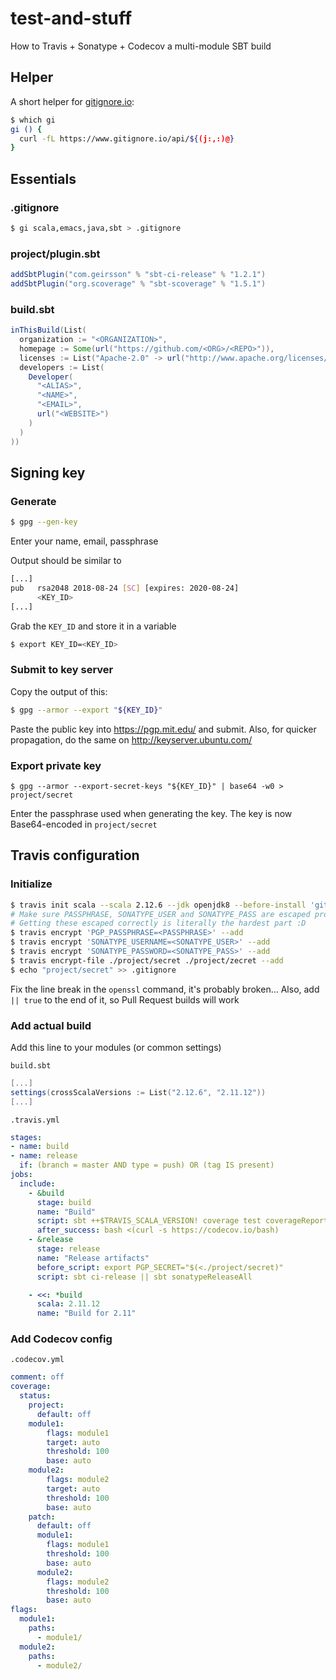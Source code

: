 # test-and-stuff

How to Travis + Sonatype + Codecov a multi-module SBT build

## Helper

A short helper for [gitignore.io](https://gitignore.io/):

```bash
$ which gi
gi () {
  curl -fL https://www.gitignore.io/api/${(j:,:)@}
}
```

## Essentials

### .gitignore

```bash
$ gi scala,emacs,java,sbt > .gitignore
```

### project/plugin.sbt

```scala
addSbtPlugin("com.geirsson" % "sbt-ci-release" % "1.2.1")
addSbtPlugin("org.scoverage" % "sbt-scoverage" % "1.5.1")
```

### build.sbt

```scala
inThisBuild(List(
  organization := "<ORGANIZATION>",
  homepage := Some(url("https://github.com/<ORG>/<REPO>")),
  licenses := List("Apache-2.0" -> url("http://www.apache.org/licenses/LICENSE-2.0")),
  developers := List(
    Developer(
      "<ALIAS>",
      "<NAME>",
      "<EMAIL>",
      url("<WEBSITE>")
    )
  )
))
```

## Signing key

### Generate

```bash
$ gpg --gen-key
```

Enter your name, email, passphrase

Output should be similar to

```bash
[...]
pub   rsa2048 2018-08-24 [SC] [expires: 2020-08-24]
      <KEY_ID>
[...]
```

Grab the `KEY_ID` and store it in a variable

```bash
$ export KEY_ID=<KEY_ID>
```

### Submit to key server

Copy the output of this:
```bash
$ gpg --armor --export "${KEY_ID}"
```

Paste the public key into https://pgp.mit.edu/ and submit.
Also, for quicker propagation, do the same on http://keyserver.ubuntu.com/

### Export private key

`$ gpg --armor --export-secret-keys "${KEY_ID}" | base64 -w0 > project/secret`

Enter the passphrase used when generating the key.
The key is now Base64-encoded in `project/secret`

## Travis configuration

### Initialize

```bash
$ travis init scala --scala 2.12.6 --jdk openjdk8 --before-install 'git fetch --tags'
# Make sure PASSPHRASE, SONATYPE_USER and SONATYPE_PASS are escaped properly (despite the quotation)!!!
# Getting these escaped correctly is literally the hardest part :D
$ travis encrypt 'PGP_PASSPHRASE=<PASSPHRASE>' --add
$ travis encrypt 'SONATYPE_USERNAME=<SONATYPE_USER>' --add
$ travis encrypt 'SONATYPE_PASSWORD=<SONATYPE_PASS>' --add
$ travis encrypt-file ./project/secret ./project/zecret --add
$ echo "project/secret" >> .gitignore
```

Fix the line break in the `openssl` command, it's probably broken...
Also, add ` || true` to the end of it, so Pull Request builds will work

### Add actual build

Add this line to your modules (or common settings)

`build.sbt`

```scala
[...]
settings(crossScalaVersions := List("2.12.6", "2.11.12"))
[...]
```

`.travis.yml`

```yaml
stages:
- name: build
- name: release
  if: (branch = master AND type = push) OR (tag IS present)
jobs:
  include:
    - &build
      stage: build
      name: "Build"
      script: sbt ++$TRAVIS_SCALA_VERSION! coverage test coverageReport
      after_success: bash <(curl -s https://codecov.io/bash)
    - &release
      stage: release
      name: "Release artifacts"
      before_script: export PGP_SECRET="$(<./project/secret)"
      script: sbt ci-release || sbt sonatypeReleaseAll

    - <<: *build
      scala: 2.11.12
      name: "Build for 2.11"
```

### Add Codecov config

`.codecov.yml`

```yaml
comment: off
coverage:
  status:
    project:
      default: off
    module1:
        flags: module1
        target: auto
        threshold: 100
        base: auto
    module2:
        flags: module2
        target: auto
        threshold: 100
        base: auto
    patch:
      default: off
      module1:
        flags: module1
        threshold: 100
        base: auto
      module2:
        flags: module2
        threshold: 100
        base: auto
flags:
  module1:
    paths:
      - module1/
  module2:
    paths:
      - module2/
```
